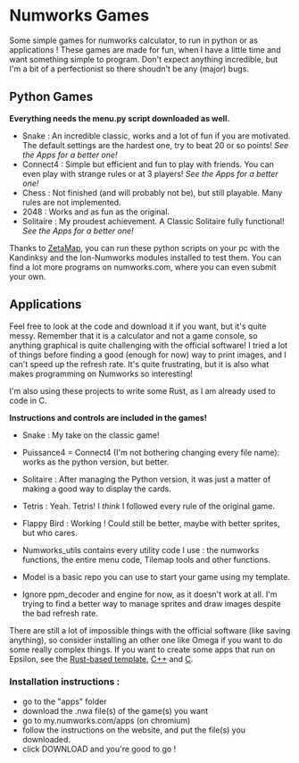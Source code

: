 # Numworks Games
Some simple games for numworks calculator, to run in python or as applications !
These games are made for fun, when I have a little time and want something simple to program. Don't expect anything incredible, but I'm a bit of a perfectionist so there shoudn't be any (major) bugs.

## Python Games

  **Everything needs the menu.py script downloaded as well.**

- Snake : An incredible classic, works and a lot of fun if you are motivated. The default settings are the hardest one, try to beat 20 or so points! *See the Apps for a better one!*
- Connect4 : Simple but efficient and fun to play with friends. You can even play with strange rules or at 3 players! *See the Apps for a better one!*
- Chess : Not finished (and will probably not be), but still playable. Many rules are not implemented.
- 2048 : Works and as fun as the original.
- Solitaire : My proudest achievement. A Classic Solitaire fully functional! *See the Apps for a better one!*

Thanks to [ZetaMap](https://github.com/ZetaMap/ZetaMap), you can run these python scripts on your pc with the Kandinksy and the Ion-Numworks modules installed to test them.
You can find a lot more programs on numworks.com, where you can even submit your own.

## Applications

Feel free to look at the code and download it if you want, but it's quite messy.
Remember that it is a calculator and not a game console, so anything graphical is quite challenging with the official software! I tried a lot of things before finding a good (enough for now) way to print images, and I can't speed up the refresh rate. It's quite frustrating, but it is also what makes programming on Numworks so interesting!

I'm also using these projects to write some Rust, as I am already used to code in C.

  **Instructions and controls are included in the games!**

- Snake : My take on the classic game!
- Puissance4 = Connect4 (I'm not bothering changing every file name): works as the python version, but better.
- Solitaire : After managing the Python version, it was just a matter of making a good way to display the cards.
- Tetris : Yeah. Tetris! I *think* I followed every rule of the original game.
- Flappy Bird : Working ! Could still be better, maybe with better sprites, but who cares.

- Numworks_utils contains every utility code I use : the numworks functions, the entire menu code, Tilemap tools and other functions.
- Model is a basic repo you can use to start your game using my template.
- Ignore ppm_decoder and engine for now, as it doesn't work at all. I'm trying to find a better way to manage sprites and draw images despite the bad refresh rate.


There are still a lot of impossible things with the official software (like saving anything), so consider installing an other one like Omega if you want to do some really complex things.
If you want to create some apps that run on Epsilon, see the [Rust-based template](https://github.com/numworks/epsilon-sample-app-rust), [C++](https://github.com/numworks/epsilon-sample-app-cpp) and [C](https://github.com/numworks/epsilon-sample-app-c).

### Installation instructions :
  - go to the "apps" folder
  - download the .nwa file(s) of the game(s) you want
  - go to my.numworks.com/apps (on chromium)
  - follow the instructions on the website, and put the file(s) you downloaded.
  - click DOWNLOAD and you're good to go !
